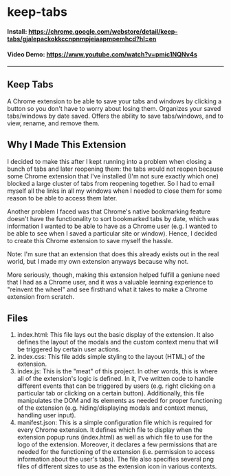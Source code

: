 # keep-tabs

#### Install: <https://chrome.google.com/webstore/detail/keep-tabs/gjalepackokkccnpnmpjeiaapmpemhcd?hl=en>
#### Video Demo: <https://www.youtube.com/watch?v=pmic1NQNv4s>

---

## Keep Tabs
A Chrome extension to be able to save your tabs and windows by clicking a button so you don't have to worry about losing them. Organizes your saved tabs/windows by date saved. Offers the ability to save tabs/windows, and to view, rename, and remove them.

## Why I Made This Extension
I decided to make this after I kept running into a problem when closing a bunch of tabs and later reopening them: the tabs would not reopen because some Chrome extension that I've installed (I'm not sure exactly which one) blocked a large cluster of tabs from reopening together. So I had to email myself all the links in all my windows when I needed to close them for some reason to be able to access them later. 

Another problem I faced was that Chrome's native bookmarking feature doesn't have the functionality to sort bookmarked tabs by date, which was information I wanted to be able to have as a Chrome user (e.g. I wanted to be able to see when I saved a particular site or window). Hence, I decided to create this Chrome extension to save myself the hassle. 

Note: I'm sure that an extension that does this already exists out in the real world, but I made my own extension anyways because why not. 

More seriously, though, making this extension helped fulfill a geniune need that I had as a Chrome user, and it was a valuable learning experience to "reinvent the wheel" and see firsthand what it takes to make a Chrome extension from scratch.

## Files
1. index.html: This file lays out the basic display of the extension. It also defines the layout of the modals and the custom context menu that will be triggered by certain user actions. 
2. index.css: This file adds simple styling to the layout (HTML) of the extension. 
3. index.js: This is the "meat" of this project. In other words, this is where all of the extension's logic is defined. In it, I've written code to handle different events that can be triggered by users (e.g. right clicking on a particular tab or clicking on a certain button). Additionally, this file manipulates the DOM and its elements as needed for proper functioning of the extension (e.g. hiding/displaying modals and context menus, handling user input).
4. manifest.json: This is a simple configuration file which is required for every Chrome extension. It defines which file to display when the extension popup runs (index.html) as well as which file to use for the logo of the extension. Moreover, it declares a few permissions that are needed for the functioning of the extension (i.e. permission to access information about the user's tabs). The file also specifies several png files of different sizes to use as the extension icon in various contexts.
